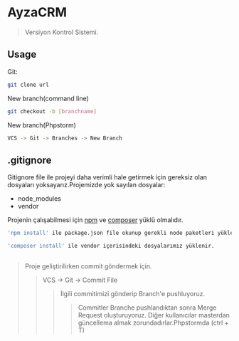 # AyzaCRM
> Versiyon Kontrol Sistemi.







## Usage

Git:

```sh
git clone url
```
New branch(command line)
```sh
git checkout -b [branchname] 
```
New branch(Phpstorm)
```sh
VCS -> Git -> Branches -> New Branch 
```
## 

## .gitignore

Gitignore file ile projeyi daha verimli hale getirmek için gereksiz olan dosyaları yoksayarız.Projemizde yok sayılan dosyalar:

+ node_modules
+ vendor

Projenin çalışabilmesi için [npm](https://nodejs.org/en/download/) ve [composer](https://getcomposer.org/download/) yüklü olmalıdır.
```sh
'npm install' ile package.json file okunup gerekli node paketleri yüklenir.
```
```sh
'composer install' ile vendor içerisindeki dosyalarımız yüklenir.
```
##

> Proje geliştirilirken commit göndermek için.
>>  VCS -> Git -> Commit File
> > > İlgili commitimizi gönderip Branch'e pushluyoruz.
> > > > Commitler Branche  pushlandıktan sonra Merge Request oluşturuyoruz.
> > > > Diğer kullanıcılar masterdan güncellema almak zorundadırlar.Phpstormda (ctrl + T)



 



